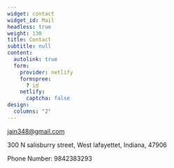 ```yaml
---
widget: contact
widget_id: Mail
headless: true
weight: 130
title: Contact
subtitle: null
content:
  autolink: true
  form:
    provider: netlify
    formspree:
      ? id
    netlify:
      captcha: false
design:
  columns: "2"
---
```

jain348@gmail.com

300 N salisburry street, West lafayettet, Indiana, 47906 

Phone Number: 9842383293